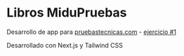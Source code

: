 # Libros MiduPruebas

Desarrollo de app para [pruebastecnicas.com](https://pruebastecnicas.com) - [ejercicio #1](/README.md)

Desarrollado con Next.js y Tailwind CSS
